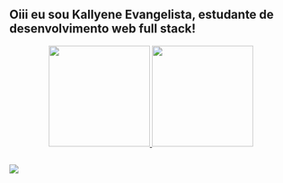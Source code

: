 ## Oiii eu sou Kallyene Evangelista, estudante de desenvolvimento web full stack!
<div align="center">
  <a href="https://github.com/kallyeneevangelista">
  <img height="180em" src="https://github-readme-stats.vercel.app/api?username=kallyeneevangelista&show_icons=true&theme=dracula&include_all_commits=true&count_private=true"/>
  <img height="180em" src="https://github-readme-stats.vercel.app/api/top-langs/?username=kallyeneevangelista&layout=compact&langs_count=7&theme=dracula"/>
</div>

  ##
 
<div> 
  <a href="https://www.linkedin.com/in/kallyene-evangelista-95589b236/" target="_blank"><img src="https://img.shields.io/badge/-LinkedIn-%230077B5?style=for-the-badge&logo=linkedin&logoColor=white" target="_blank"></a>
</div>
